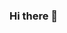 ### Hi there 👋

<!--
**malaklouka/malaklouka** is a ✨ _special_ ✨ repository because its `README.md` (this file) appears on your GitHub profile.

Here are some ideas to get you started:

-I’m Malak Nakaa. I am a Full Stack Developer from Tunisia.
- 🌱 I’m currently learning new technologies.
- 👯 I’m looking to collaborate on ...
- 🤔 I’m looking for help with ...
- 💬 Ask me about ...
- 📫 How to reach me: Email: malaknakaa@gmail.com LinKedin: https://www.linkedin.com/in/malak-nakaa-926030120/
- 😄 Pronouns: ...
- ⚡ Fun fact: ...
-->
